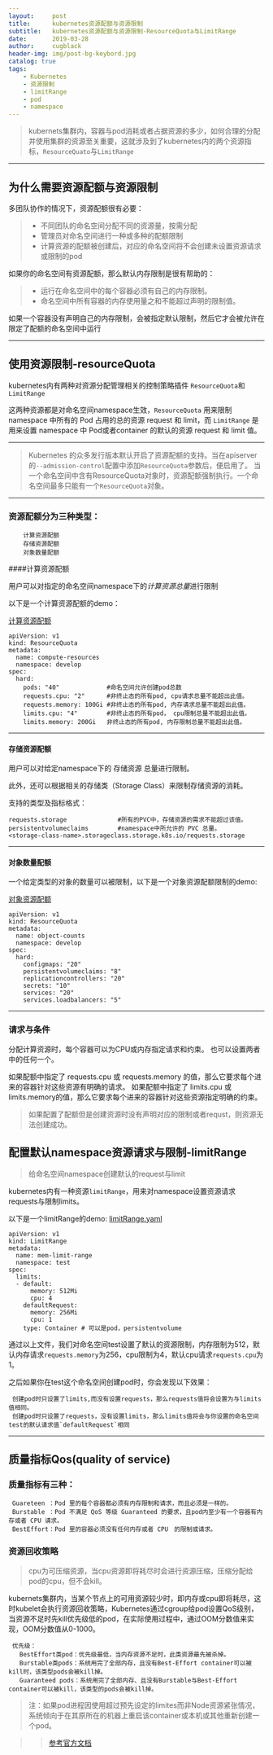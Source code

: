 ```yaml
---
layout:     post
title:      kubernetes资源配额与资源限制
subtitle:   kubernetes资源配额与资源限制-ResourceQuota与LimitRange
date:       2019-03-28
author:     cugblack
header-img: img/post-bg-keybord.jpg
catalog: true
tags:
    - Kubernetes
    - 资源限制
    - limitRange
    - pod
    - namespace
---
```


> kubernets集群内，容器与pod消耗或者占据资源的多少，如何合理的分配并使用集群的资源至关重要，这就涉及到了kubernetes内的两个资源指标，`ResourceQuato`与`LimitRange`

---
## 为什么需要资源配额与资源限制

多团队协作的情况下，资源配额很有必要：

>+ 不同团队的命名空间分配不同的资源量，按需分配
>+ 管理员对命名空间进行一种或多种的配额限制
>+ 计算资源的配额被创建后，对应的命名空间将不会创建未设置资源请求或限制的pod


如果你的命名空间有资源配额，那么默认内存限制是很有帮助的：

>+ 运行在命名空间中的每个容器必须有自己的内存限制。
>+ 命名空间中所有容器的内存使用量之和不能超过声明的限制值。

 如果一个容器没有声明自己的内存限制，会被指定默认限制，然后它才会被允许在限定了配额的命名空间中运行


---
## 使用资源限制-resourceQuota

kubernetes内有两种对资源分配管理相关的控制策略插件  `ResourceQuota`和  `LimitRange`

这两种资源都是对命名空间namespace生效，`ResourceQuota` 用来限制 namespace 中所有的 Pod 占用的总的资源 request 和 limit，而 `LimitRange` 是用来设置 namespace 中 Pod或者container 的默认的资源 request 和 limit 值。
 
---


> Kubernetes 的众多发行版本默认开启了资源配额的支持。当在apiserver的`--admission-control`配置中添加`ResourceQuota`参数后，便启用了。 当一个命名空间中含有ResourceQuota对象时，资源配额强制执行。一个命名空间最多只能有一个`ResourceQuota`对象。

---

### 资源配额分为三种类型：

```
    计算资源配额
    存储资源配额
    对象数量配额
```

####计算资源配额

用户可以对指定的命名空间namespace下的*计算资源总量*进行限制

以下是一个计算资源配额的demo：

[计算资源配额](https://github.com/cugblack/k8s/blob/master/templates/resourceQuota.yaml)

    apiVersion: v1
    kind: ResourceQuota
    metadata:
      name: compute-resources
      namespace: develop
    spec:
      hard:
        pods: "40"             #命名空间允许创建pod总数
        requests.cpu: "2"      #非终止态的所有pod, cpu请求总量不能超出此值。
        requests.memory: 100Gi #非终止态的所有pod, 内存请求总量不能超出此值。
        limits.cpu: "4"        #非终止态的所有pod， cpu限制总量不能超出此值。
        limits.memory: 200Gi   非终止态的所有pod, 内存限制总量不能超出此值。

---
#### 存储资源配额

用户可以对给定namespace下的 存储资源 总量进行限制。

此外，还可以根据相关的存储类（Storage Class）来限制存储资源的消耗。

支持的类型及指标格式：

    requests.storage              #所有的PVC中，存储资源的需求不能超过该值。
    persistentvolumeclaims        #namespace中所允许的 PVC 总量。
    <storage-class-name>.storageclass.storage.k8s.io/requests.storage

---
#### 对象数量配额

一个给定类型的对象的数量可以被限制，以下是一个对象资源配额限制的demo:

[对象资源配额](https://github.com/cugblack/k8s/blob/master/templates/resourceQuota.yaml)

    apiVersion: v1
    kind: ResourceQuota
    metadata:
      name: object-counts
      namespace: develop
    spec:
      hard:
        configmaps: "20"
        persistentvolumeclaims: "8"
        replicationcontrollers: "20"
        secrets: "10"
        services: "20"
        services.loadbalancers: "5"
        
 ---
 
 ### 请求与条件
 
分配计算资源时，每个容器可以为CPU或内存指定请求和约束。 也可以设置两者中的任何一个。

如果配额中指定了 requests.cpu 或 requests.memory 的值，那么它要求每个进来的容器针对这些资源有明确的请求。 如果配额中指定了 limits.cpu 或 limits.memory的值，那么它要求每个进来的容器针对这些资源指定明确的约束。

>如果配置了配额但是创建资源时没有声明对应的限制或者requst，则资源无法创建成功。



## 配置默认namespace资源请求与限制-limitRange


>给命名空间namespace创建默认的request与limit

kubernetes内有一种资源`limitRange`，用来对namespace设置资源请求requests与限制limits。

以下是一个limitRange的demo:
[limitRange.yaml](https://github.com/cugblack/k8s/blob/master/templates/limitRange.yaml)
    
    apiVersion: v1
    kind: LimitRange
    metadata:
      name: mem-limit-range
      namespace: test
    spec:
      limits:
      - default:
          memory: 512Mi    
          cpu: 4
        defaultRequest:
          memory: 256Mi
          cpu: 1
        type: Container # 可以是pod，persistentvolume
 
 通过以上文件，我们对命名空间test设置了默认的资源限制，内存限制为512，默认内存请求`requests.memory`为256，cpu限制为4，默认cpu请求`requests.cpu`为1。
 
 之后如果你在test这个命名空间创建pod时，你会发现以下效果：
 
     创建pod时只设置了limits,而没有设置requests，那么requests值将会设置为与limits值相同。
     创建pod时只设置了requests，没有设置limits，那么limits值将会与你设置的命名空间test的默认请求值`defaultRequest`相同
     
 ---
 
 ## 质量指标Qos(quality of service)
 
 ### 质量指标有三种：
 
     Guareteen ：Pod 里的每个容器都必须有内存限制和请求，而且必须是一样的。
     Burstable ：Pod 不满足 QoS 等级 Guaranteed 的要求，且pod内至少有一个容器有内存或者 CPU 请求。
     BestEffort：Pod 里的容器必须没有任何内存或者 CPU　的限制或请求。
 
 
 ### 资源回收策略
 
 >cpu为可压缩资源，当cpu资源即将耗尽时会进行资源压缩，压缩分配给pod的cpu，但不会kill。
 
 kubernets集群内，当某个节点上的可用资源较少时，即内存或cpu即将耗尽，这时kubelet会执行资源回收策略，Kubernetes通过cgroup给pod设置QoS级别，当资源不足时先kill优先级低的pod，在实际使用过程中，通过OOM分数值来实现，OOM分数值从0-1000。
 
     优先级：
       BestEffort类pod：优先级最低，当内存资源不足时，此类资源最先被杀掉。
       Burstable类pods：系统用完了全部内存，且没有Best-Effort container可以被kill时，该类型pods会被kill掉。
       Guaranteed pods：系统用完了全部内存、且没有Burstable与Best-Effort container可以被kill，该类型的pods会被kill掉。

>注：如果pod进程因使用超过预先设定的limites而非Node资源紧张情况，系统倾向于在其原所在的机器上重启该container或本机或其他重新创建一个pod。


>>[参考官方文档](https://kubernetes.io/docs/concepts/policy/resource-quotas/)